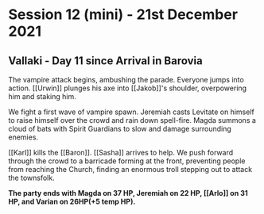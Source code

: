 # Session 12 (mini) - 21st December 2021

## Vallaki - Day 11 since Arrival in Barovia

The vampire attack begins, ambushing the parade. Everyone jumps into action. [[Urwin]] plunges his axe into [[Jakob]]'s shoulder, overpowering him and staking him.

We fight a first wave of vampire spawn. Jeremiah casts Levitate on himself to raise himself over the crowd and rain down spell-fire. Magda summons a cloud of bats with Spirit Guardians to slow and damage surrounding enemies.

[[Karl]] kills the [[Baron]]. [[Sasha]] arrives to help. We push forward through the crowd to a barricade forming at the front, preventing people from reaching the Church, finding an enormous troll stepping out to attack the townsfolk.

**The party ends with Magda on 37 HP, Jeremiah on 22 HP, [[Arlo]] on 31 HP, and Varian on 26HP(+5 temp HP).**